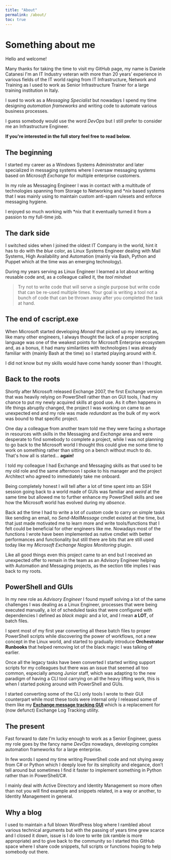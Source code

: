 ```yaml
---
title: "About"
permalink: /about/
toc: true
---
```


# Something about me

Hello and welcome!

Many thanks for taking the time to visit my GitHub page, my name is Daniele Catanesi I'm an IT Industry veteran with more than 20 years’ experience in various fields of the IT world raging from IT Infrastructure, Network and Training as I used to work as Senior Infrastructure Trainer for a large training institution in Italy.

I sued to work as a *Messaging Specialist* but nowadays I spend my time designing *automation frameworks* and writing code to automate various business processes.

I guess somebody would use the word *DevOps* but I still prefer to consider me an Infrastructure Engineer.

**If you're interested in the full story feel free to read below.**

## The beginning

I started my career as a Windows Systems Administrator and later specialized in messaging systems where I oversaw messaging systems based on *Microsoft Exchange* for multiple enterprise customers.

In my role as Messaging Engineer I was in contact with a multitude of technologies spanning from Storage to Networking and  **nix* based systems that I was mainly using to maintain custom anti-spam rulesets and enforce messaging hygiene.

I enjoyed so much working with *nix that it eventually turned it from a passion to my full-time job.

## The dark side

I switched sides when I joined the oldest IT Company in the world, hint it has to do with the *blue* color, as Linux Systems Engineer dealing with Mail Systems, High Availability and Automation (mainly via Bash, Python and Puppet which at the time was an emerging technology).

During my years serving as Linux Engineer I learned a lot about writing reusable code and, as a colleague called it, the *tool mindset*

> Try not to write code that will serve a single purpose but write code that can be re-used multiple times. Your goal is writing a tool not a bunch of code that can be thrown away after you completed the task at hand.

## The end of cscript.exe

When Microsoft started developing *Monad* that picked up my interest as, like many other engineers, I always thought the lack of a proper scripting language was one of the weakest points for Microsoft Enterprise ecosystem and, as a bonus, it had many similarities with technologies I was already familiar with (mainly Bash at the time) so I started playing around with it.

I did not know but my skills would have come handy sooner than I thought.

## Back to the roots

Shortly after Microsoft released Exchange 2007, the first Exchange version that was heavily relying on PowerShell rather than on GUI tools, I had my chance to put my newly acquired skills at good use. As it often happens in life things abruptly changed, the project I was working on came to an unexpected end and my role was made *redundant* as the bulk of my work was bound to that specific project.

One day a colleague from another team told me they were facing a shortage in resources with skills in the Messaging and *Exchange* area and were desperate to find somebody to complete a project, while I was not planning to go back to the Microsoft world I thought this could give me some time to work on something rather than sitting on a bench without much to do. That's how all is started... **again!**

I told my colleague I had Exchange and Messaging skills as that used to be my old role and the same afternoon I spoke to his manager and the project Architect who agreed to immediately take me onboard.

Being completely honest I will tell after a lot of time spent into an SSH session going back to a world made of GUIs was familiar and *weird* at the same time but allowed me to further enhance my PowerShell skills and see how the Microsoft world has evolved during my *absence*.

Back ad the time I had to write a lot of *custom* code to carry on simple tasks like sending an email, no *Send-MailMessage* cmdlet existed at the time, but that just made motivated me to learn more and write tools/functions that I felt could be beneficial for other engineers like me. Nowadays most of the functions I wrote have been implemented as native cmdlet with better performances and functionality but still there are bits that are still used today like my *Microsoft Exchange Nagios Monitoring* plugin.

Like all good things even this project came to an end but I received an unexpected offer to remain in the team as an Advisory Engineer helping with Automation and Messaging projects, as the section title implies I was back to my roots.

## PowerShell and GUIs

In my new role as *Advisory Engineer* I found myself solving a lot of the same challenges I was dealing as a Linux Engineer, processes that were being executed manually, a lot of scheduled tasks that were configured with dependencies I defined as *black magic* and a lot, and I mean **a LOT**, of batch files.

I spent most of my first year converting all these batch files to proper PowerShell scripts while discovering the power of workflows, not a new concept in the Linux world, and started to gradually introduce **Orchestrator Runbooks** that helped removing lot of the black magic I was talking of earlier.

Once all the legacy tasks have been converted I started writing support scripts for my colleagues but there was an issue that seemed all too common, especially among Junior staff, which was adapting to the new paradigm of having a CLI tool carrying on all the heavy lifting work, this is when I started poking around with PowerShell and GUIs.

I started converting some of the CLI only tools I wrote to their GUI counterpart while most these tools were internal only I released some of them like my **[Exchange message tracking GUI](https://gallery.technet.microsoft.com/Exchange-message-tracking-73a2604c)** which is a replacement for (now defunct) Exchange Log Tracking utility.

## The present

Fast forward to date I’m lucky enough to work as a Senior Engineer, guess my role goes by the fancy name *DevOps* nowadays, developing complex automation frameworks for a large enterprise.

In few words I spend my time writing PowerShell code and not shying away from C# or Python which I deeply love for its simplicity and elegance, don’t tell around but sometimes I find it faster to implement something in Python rather than in PowerShell/C#.

I mainly deal with Active Directory and Identity Management so more often than not you will find example and snippets related, in a way or another, to Identity Management in general.

## Why a blog

I used to maintain a full blown WordPress blog where I rambled about various technical arguments but with the passing of years time grew scarce and I closed it down, issue is I do love to write (ok ramble is more appropriate) and to give back to the community so I started this GitHub space where I share code snippets, full scripts or functions hoping to help somebody out there.